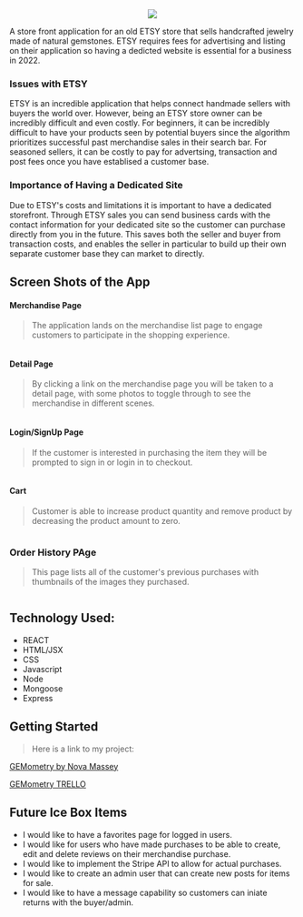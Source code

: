 <div style="text-align:center;"><img src = "https://i.imgur.com/6ZQEgqE.png"></div>

A store front application for an old ETSY store that sells handcrafted jewelry made of natural gemstones. ETSY requires fees for advertising and listing on their application so having a dedicted website is essential for a business in 2022.

### Issues with ETSY
ETSY is an incredible application that helps connect handmade sellers with buyers the world over. However, being an ETSY store owner can be incredibly difficult and even costly. For beginners, it can be incredibly difficult to have your products seen by potential buyers since the algorithm prioritizes successful past merchandise sales in their search bar.  For seasoned sellers, it can be costly to pay for advertsing, transaction and post fees once you have establised a customer base.

### Importance of Having a Dedicated Site
Due to ETSY's costs and limitations it is important to have a dedicated storefront.  Through ETSY sales you can send business cards with the contact information for your dedicated site so the customer can purchase directly from you in the future. This saves both the seller and buyer from transaction costs, and enables the seller in particular to build up their own separate customer base they can market to directly.


Screen Shots of the App
---
#### Merchandise Page
>The application lands on the merchandise list page to engage customers to participate in the shopping experience.

<img src = "">

#### Detail Page
>By clicking a link on the merchandise page you will be taken to a detail page, with some photos to toggle through to see the merchandise in different scenes. 

<img src = "">

#### Login/SignUp Page
>If the customer is interested in purchasing the item they will be prompted to sign in or login in to checkout.

<img src = "">

#### Cart
>Customer is able to increase product quantity and remove product by decreasing the product amount to zero.

<img src = "">

### Order History PAge
>This page lists all of the customer's previous purchases with thumbnails of the images they purchased.

<img src = "">

## Technology Used:
 * REACT
 * HTML/JSX
 * CSS
 * Javascript
 * Node
 * Mongoose
 * Express

## Getting Started
 >Here is a link to my project:

 [GEMometry by Nova Massey](https://gememotryjewelry.herokuapp.com/)

 [GEMometry TRELLO](https://trello.com/b/8W1kGOSs/gemometry)

## Future Ice Box Items 
* I would like to have a favorites page for logged in users.
* I would like for users who have made purchases to be able to create, edit and delete reviews on their merchandise purchase.
* I would like to implement the Stripe API to allow for actual purchases.
* I would like to create an admin user that can create new posts for items for sale.
* I would like to have a message capability so customers can iniate returns with the buyer/admin.


